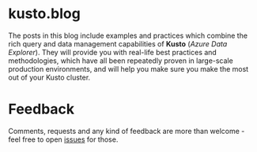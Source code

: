 # kusto.blog

The posts in this blog include examples and practices which combine the rich query and data management capabilities of **Kusto** (*Azure Data Explorer*). They will provide you with real-life best practices and methodologies, which have all been repeatedly proven in large-scale production environments, and will help you make sure you make the most out of your Kusto cluster.

# Feedback

Comments, requests and any kind of feedback are more than welcome - feel free to open [issues](https://github.com/yonileibowitz/yonileibowitz.github.io/issues) for those.
